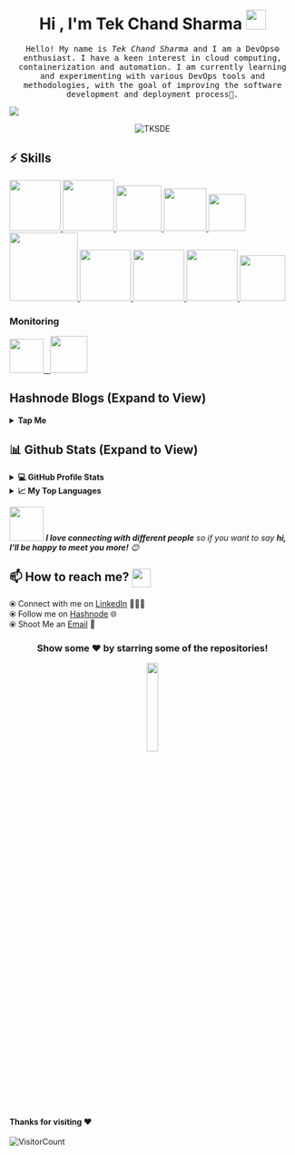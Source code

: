 <h1 align="center">Hi , I'm Tek Chand Sharma <img src="https://media.giphy.com/media/hvRJCLFzcasrR4ia7z/giphy.gif" width="35"></h1>

<p align="center" >
  <samp>
    Hello! My name is <em>Tek Chand Sharma</em> and I am a DevOps⚙️ enthusiast. I have a keen interest in cloud computing, containerization and automation. I am currently learning and experimenting with various DevOps tools and methodologies, with the goal of improving the software development and deployment process🤖.
  </samp>
  <br/>
</p>

<a href="this code is typing-svg"><img src="https://readme-typing-svg.herokuapp.com?font=Fira+Code&pause=1000&width=435&lines=Computer+Science+Engineering+Student;Aspiring+as+a+Critical+Thinking+%26+Troubleshooting;Always+learning+new+things&center=true&width=500&height=50"></a>

<p align="center"><img align="center" src="https://github-readme-streak-stats.herokuapp.com/?user=TKSDE&theme=algolia" alt="TKSDE" /></p>




## :zap: Skills

   <a href="https://www.linux.org/" target="_blanfalse" />
    <img src="https://www.vectorlogo.zone/logos/linux/linux-icon.svg"  height="90" />
  </a>
   <a href="https://aws.amazon.com/" target="_blank" >
    <img src="https://www.vectorlogo.zone/logos/amazon_aws/amazon_aws-icon.svg"  height="90" />
  </a>
  </a>
  <a href="https://www.docker.com/" target="_blank" >
    <img src="https://raw.githubusercontent.com/itsksaurabh/itsksaurabh/master/assets/docker.gif"  height="80" /> 
  </a>
  <a href="https://kubernetes.io/" target="_blank" >
    <img src="https://raw.githubusercontent.com/itsksaurabh/itsksaurabh/master/assets/k8s.gif"  height="75" />
  </a>
  <a href="https://docs.gitlab.com/ee/ci/" target="_blank" >
    <img src="https://raw.githubusercontent.com/itsksaurabh/itsksaurabh/master/assets/cicd.gif"  height="65" />
  </a>
  <a href="https://www.terraform.io/" target="_blank" >
    <img src="https://raw.githubusercontent.com/itsksaurabh/itsksaurabh/master/assets/terraform.gif" width="120" />
  </a>
   </a>
    <a href="https://www.jenkins.io/" target="_blank" >
    <img src="https://raw.githubusercontent.com/DARK-art108/ItsRitesh/master/assets/ll.png" height="90" />
  </a>
  <a href="https://www.ansible.com/" target="_blank" >
    <img src="https://www.vectorlogo.zone/logos/ansible/ansible-icon.svg"  height="90" />
  </a>
 </a>
    <a href="https://pages.github.com/?(null)" target="_blank" >
   <img src="https://media.giphy.com/media/kH1DBkPNyZPOk0BxrM/giphy.gif" width="90" />
  </a>
 </a>
  <a href="https://code.visualstudio.com/" target="_blank" >
    <img src="https://i.giphy.com/media/IdyAQJVN2kVPNUrojM/200.webp"  height="80" /> 
  </a>
  
  ### Monitoring
  
 <p float="left">
  <a href="https://grafana.com/" target="_blank" >
    <img src="https://raw.githubusercontent.com/itsksaurabh/itsksaurabh/master/assets/grafana.gif" height="60" />&nbsp;&nbsp;
  </a>
  <a href="https://prometheus.io/" target="_blank" >
    <img src="https://raw.githubusercontent.com/itsksaurabh/itsksaurabh/master/assets/prometheus.gif" height="65" />
  </a>
</p>
  
  ## Hashnode Blogs (Expand to View)

<details>
  <summary><b>Tap Me</b></summary>
 <img src="https://hashnode-blog-cards.vercel.app/api/getHashnodeBlog?url=https://rushikesh-mashidkar.hashnode.dev/maximizing-productivity-with-github-actions&large=false&theme=dark"/>
<img src="https://hashnode-blog-cards.vercel.app/api/getHashnodeBlog?url=https://rushikesh-mashidkar.hashnode.dev/jenkins-agent-to-master-node-connection-using-ssh-keys-deploying-project-on-agent&large=false&theme=dark"/>
<img src="https://hashnode-blog-cards.vercel.app/api/getHashnodeBlog?url=https://rushikesh-mashidkar.hashnode.dev/declarative-jenkins-pipelines-simplifying-continuous-integration-and-deployment&large=false&theme=dark"/>
<img src="https://hashnode-blog-cards.vercel.app/api/getHashnodeBlog?url=https://rushikesh-mashidkar.hashnode.dev/what-is-docker-get-started-with-docker&large=false&theme=dark"/>
</p>
  </details>
  
  ## 📊 Github Stats (Expand to View) 
  
 <details>
  <summary><b>💻 GitHub Profile Stats</b></summary>
   
<p>&nbsp;<img align="center" src="https://github-readme-stats.vercel.app/api?username=tekchanddevopsengineer&show_icons=true&&theme=radical" alt="tekchanddevopsengineer" /></p>

</details>

  <details>
  <summary><b>📈 My Top Languages</b></summary>

<p><img align="center" src="https://github-readme-stats.vercel.app/api/top-langs?username=tekchanddevopsengineer&show_icons=true&&theme=radical&line_height=27&v=5" alt="tekchanddevopsengineer" /></p>
  
</details> 
   </details>
   
   
   
<img src="https://media.giphy.com/media/LnQjpWaON8nhr21vNW/giphy.gif" width="60"> <em><b>I love connecting with different people</b> so if you want to say <b>hi, I'll be happy to meet you more!</b> 😊</em>
   
## 📫 How to reach me? <img align="center" src="https://github.com/RishikeshOps/my_readme.md/blob/363fac5a1173a4727253e8e4a54104b604e5875b/Handshake.gif" height="33px" /></h3> 

  ⦿ Connect with me on [LinkedIn](https://www.linkedin.com/in/rushikesh-mashidkar/) 👨🏻‍💻 <br>
  ⦿ Follow me on [Hashnode](https://rushikesh-mashidkar.hashnode.dev/) 🌐 <br>
  ⦿ Shoot Me an [Email](mailto:rishikeshmashidkar@gmail.com) 💌 <br>
<!--   ⦿ Add Me on [Discord](https://discord.com/channels/@me) <br>

 -->
<div align="center">

### Show some ❤️ by starring some of the repositories!

   <p align="center"> <img src="https://media.giphy.com/media/jpVnC65DmYeyRL4LHS/giphy.gif" width="20%">
</div>



#### Thanks for visiting :heart:
![VisitorCount](https://profile-counter.glitch.me/tekchanddevopsengineer/count.svg)

